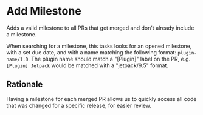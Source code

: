 # Add Milestone

Adds a valid milestone to all PRs that get merged and don't already include a milestone.

When searching for a milestone, this tasks looks for an opened milestone, with a set due date, and with a name matching the following format: `plugin-name/1.0`.
The plugin name should match a "[Plugin]" label on the PR, e.g. `[Plugin] Jetpack` would be matched with a "jetpack/9.5" format.

## Rationale

Having a milestone for each merged PR allows us to quickly access all code that was changed for a specific release, for easier review.
